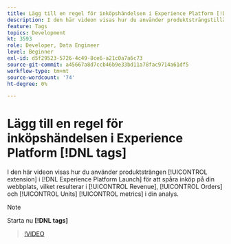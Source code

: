 ```yaml
---
title: Lägg till en regel för inköpshändelsen i Experience Platform [!DNL tags]
description: I den här videon visas hur du använder produktsträngstillägget i [!DNL tags] för att spåra inköp på din webbplats, vilket resulterar i skatte-, order- och enhetsstatistik i din analys.
feature: Tags
topics: Development
kt: 3593
role: Developer, Data Engineer
level: Beginner
exl-id: d5f29523-5726-4c49-8ce6-a21c0a7a6c73
source-git-commit: a45667a8d7ccb46b9e33bd11a78fac9714a61df5
workflow-type: tm+mt
source-wordcount: '74'
ht-degree: 0%

---
```


# Lägg till en regel för inköpshändelsen i Experience Platform [!DNL tags]

I den här videon visas hur du använder produktsträngen [!UICONTROL extension] i [!DNL Experience Platform Launch] för att spåra inköp på din webbplats, vilket resulterar i [!UICONTROL Revenue], [!UICONTROL Orders] och [!UICONTROL Units] [!UICONTROL metrics] i din analys.

>[!NOTE]
>
> Starta nu **[!DNL tags]**

>[!VIDEO](https://video.tv.adobe.com/v/28766/?quality=12&learn=on)
